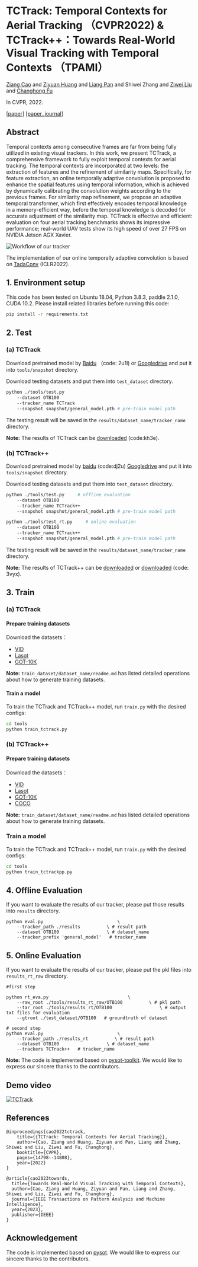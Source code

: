 # TCTrack: Temporal Contexts for Aerial Tracking （CVPR2022) & TCTrack++：Towards Real-World Visual Tracking with Temporal Contexts （TPAMI）

[Ziang Cao](https://ziangcao0312.github.io/) and [Ziyuan Huang](https://huang-ziyuan.github.io/) and [Liang Pan](https://scholar.google.com/citations?user=lSDISOcAAAAJ&hl=zh-CN&authuser=1) and Shiwei Zhang and [Ziwei Liu](https://liuziwei7.github.io/) and [Changhong Fu](https://vision4robotics.github.io/authors/changhong-fu/)

In CVPR, 2022.

[[paper](https://arxiv.org/abs/2203.01885)] [[paper_journal](https://arxiv.org/abs/2308.10330)]

## Abstract
Temporal contexts among consecutive frames are far
from being fully utilized in existing visual trackers. In this work, we present TCTrack, a comprehensive framework to fully exploit temporal contexts for aerial tracking. The temporal contexts are incorporated at two levels: the extraction of features and the refinement of similarity maps. Specifically, for feature extraction, an online temporally adaptive convolution is proposed to enhance the spatial features using temporal information, which is achieved by dynamically calibrating the convolution weights according to the previous frames. For similarity map refinement, we propose an adaptive temporal transformer, which first effectively encodes
temporal knowledge in a memory-efficient way, before
the temporal knowledge is decoded for accurate adjustment
of the similarity map. TCTrack is effective and efficient:
evaluation on four aerial tracking benchmarks shows
its impressive performance; real-world UAV tests show its
high speed of over 27 FPS on NVIDIA Jetson AGX Xavier.

![Workflow of our tracker](https://github.com/vision4robotics/TCTrack/blob/main/images/workflow.jpg)


The implementation of our online temporally adaptive convolution is based on [TadaConv](https://github.com/alibaba-mmai-research/TAdaConv) (ICLR2022).


## 1. Environment setup
This code has been tested on Ubuntu 18.04, Python 3.8.3, paddle 2.1.0, CUDA 10.2.
Please install related libraries before running this code: 
```bash
pip install -r requirements.txt
```

## 2. Test

### (a) TCTrack
Download pretrained model by [Baidu](https://pan.baidu.com/s/1jSAcHY9OfarVlxKjOCrVEw) （code: 2u1l) or [Googledrive](https://drive.google.com/file/d/1nWRfvAEcSduR9A4W5MpyZBjp0SCjvmNk/view?usp=sharing) and put it into `tools/snapshot` directory.

Download testing datasets and put them into `test_dataset` directory. 

```bash 
python ./tools/test.py                                
	--dataset OTB100                  
    --tracker_name TCTrack
	--snapshot snapshot/general_model.pth # pre-train model path
```
The testing result will be saved in the `results/dataset_name/tracker_name` directory.

**Note:** The results of TCTrack can be [downloaded](https://pan.baidu.com/s/1-V4JbKvmVPm0aOKWTOQtyQ) (code:kh3e).

### (b) TCTrack++
Download pretrained model by [baidu](https://pan.baidu.com/s/1aggubJ4F-YdMtEo7t0lYtw?pwd=dj2u) (code:dj2u) [Googledrive](https://drive.google.com/file/d/1yHLZTPkU_Mko0OX03fd2HH01g0gflusI/view?usp=sharing) and put it into `tools/snapshot` directory.

Download testing datasets and put them into `test_dataset` directory. 

```bash 
python ./tools/test.py     # offline evaluation                       
	--dataset OTB100                  
    --tracker_name TCTrack++
	--snapshot snapshot/general_model.pth # pre-train model path

```
```bash 
python ./tools/test_rt.py     # online evaluation                       
	--dataset OTB100                  
    --tracker_name TCTrack++
	--snapshot snapshot/general_model.pth # pre-train model path
```

The testing result will be saved in the `results/dataset_name/tracker_name` directory.

**Note:** The results of TCTrack++ can be [downloaded](https://drive.google.com/file/d/1TaolHsyOy_zIkm-MEEkMZuOtbr_NuUYC/view?usp=sharing) or [downloaded](https://pan.baidu.com/s/1v7ie10TmFDiWKoosTESXTw?pwd=3vyx) (code: 3vyx).

## 3. Train

### (a) TCTrack

#### Prepare training datasets

Download the datasets：
* [VID](http://image-net.org/challenges/LSVRC/2017/)
* [Lasot](https://paperswithcode.com/dataset/lasot)
* [GOT-10K](http://got-10k.aitestunion.com/downloads)


**Note:** `train_dataset/dataset_name/readme.md` has listed detailed operations about how to generate training datasets.

#### Train a model
To train the TCTrack and TCTrack++ model, run `train.py` with the desired configs:

```bash
cd tools
python train_tctrack.py
```

### (b) TCTrack++

#### Prepare training datasets

Download the datasets：
* [VID](http://image-net.org/challenges/LSVRC/2017/)
* [Lasot](https://paperswithcode.com/dataset/lasot)
* [GOT-10K](http://got-10k.aitestunion.com/downloads)
* [COCO](http://cocodataset.org)

**Note:** `train_dataset/dataset_name/readme.md` has listed detailed operations about how to generate training datasets.

### Train a model
To train the TCTrack and TCTrack++ model, run `train.py` with the desired configs:

```bash
cd tools
python train_tctrackpp.py
```

## 4. Offline Evaluation
If you want to evaluate the results of our tracker, please put those results into  `results` directory.
```
python eval.py 	                          \
	--tracker_path ./results          \ # result path
	--dataset OTB100                  \ # dataset_name
	--tracker_prefix 'general_model'   # tracker_name
```

## 5. Online Evaluation
If you want to evaluate the results of our tracker, please put the pkl files into  `results_rt_raw` directory.


```
#first step

python rt_eva.py 	                          \
	--raw_root ./tools/results_rt_raw/OTB100          \ # pkl path
	--tar_root ./tools/results_rt/OTB100                  \ # output txt files for evaluation
	--gtroot ./test_dataset/OTB100   # groundtruth of dataset
```

```
# second step
python eval.py 	                          \
	--tracker_path ./results_rt          \ # result path
	--dataset OTB100                  \ # dataset_name
	--trackers TCTrack++   # tracker_name
```


**Note:** The code is implemented based on [pysot-toolkit](https://github.com/StrangerZhang/pysot-toolkit). We would like to express our sincere thanks to the contributors.

## Demo video
[![TCTrack](https://res.cloudinary.com/marcomontalbano/image/upload/v1646040242/video_to_markdown/images/youtube--wcR3iCFJN4E-c05b58ac6eb4c4700831b2b3070cd403.jpg)](https://youtu.be/wcR3iCFJN4E "TCTrack")

## References 

```
@inproceedings{cao2022tctrack,
	title={{TCTrack: Temporal Contexts for Aerial Tracking}},
	author={Cao, Ziang and Huang, Ziyuan and Pan, Liang and Zhang, Shiwei and Liu, Ziwei and Fu, Changhong},
	booktitle={CVPR},
	pages={14798--14808},
	year={2022}
}

@article{cao2023towards,
  title={Towards Real-World Visual Tracking with Temporal Contexts},
  author={Cao, Ziang and Huang, Ziyuan and Pan, Liang and Zhang, Shiwei and Liu, Ziwei and Fu, Changhong},
  journal={IEEE Transactions on Pattern Analysis and Machine Intelligence},
  year={2023},
  publisher={IEEE}
}

```

## Acknowledgement
The code is implemented based on [pysot](https://github.com/STVIR/pysot). We would like to express our sincere thanks to the contributors.
